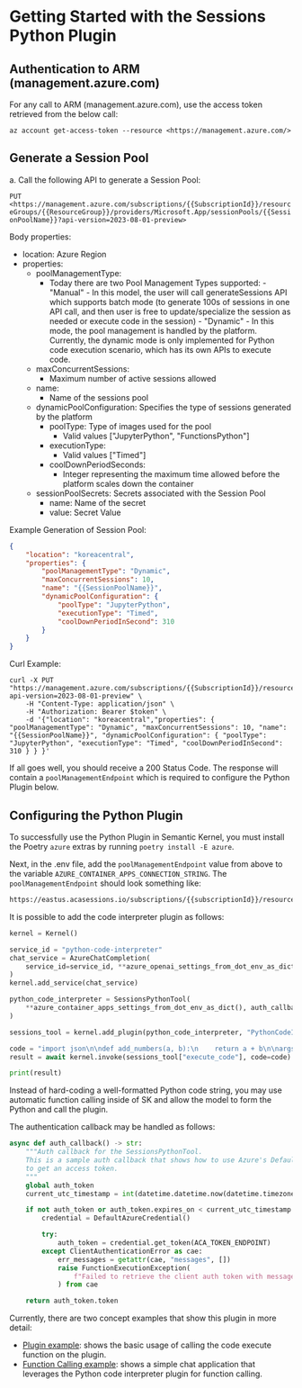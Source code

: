 # Getting Started with the Sessions Python Plugin

## Authentication to ARM (management.azure.com)

For any call to ARM (management.azure.com), use the access token retrieved from the below call:

```az account get-access-token --resource <https://management.azure.com/>```

## Generate a Session Pool

a. Call the following API to generate a Session Pool:

```PUT <https://management.azure.com/subscriptions/{{SubscriptionId}}/resourceGroups/{{ResourceGroup}}/providers/Microsoft.App/sessionPools/{{SessionPoolName}}?api-version=2023-08-01-preview>```

Body properties:

- location: Azure Region
- properties:
  - poolManagementType:
    - Today there are two Pool Management Types supported:
           - "Manual"
                - In this model, the user will call generateSessions API which supports batch mode (to generate 100s of sessions in one API call, and then user is free to update/specialize the session as needed or execute code in the session)
           - "Dynamic"
                - In this mode, the pool management is handled by the platform. Currently, the dynamic mode is only implemented for Python code execution scenario, which has its own APIs to execute code.
  - maxConcurrentSessions:
    - Maximum number of active sessions allowed
  - name:
    - Name of the sessions pool
  - dynamicPoolConfiguration: Specifies the type of sessions generated by the platform
    - poolType: Type of images used for the pool
      - Valid values ["JupyterPython", "FunctionsPython"]
    - executionType:
      - Valid values ["Timed"]
    - coolDownPeriodSeconds:
      - Integer representing the maximum time allowed before the platform scales down the container
  - sessionPoolSecrets: Secrets associated with the Session Pool
    - name: Name of the secret
    - value: Secret Value

Example Generation of Session Pool:

```json
{
    "location": "koreacentral",
    "properties": {
        "poolManagementType": "Dynamic",
        "maxConcurrentSessions": 10,
        "name": "{{SessionPoolName}}",
        "dynamicPoolConfiguration": {
            "poolType": "JupyterPython",
            "executionType": "Timed",
            "coolDownPeriodInSecond": 310
        }
    }
}
```

Curl Example:

```curl
curl -X PUT "https://management.azure.com/subscriptions/{{SubscriptionId}}/resourceGroups/{{ResourceGroup}}/providers/Microsoft.App/sessionPools/{{SessionPoolName}}?api-version=2023-08-01-preview" \
    -H "Content-Type: application/json" \
    -H "Authorization: Bearer $token" \
    -d '{"location": "koreacentral","properties": { "poolManagementType": "Dynamic", "maxConcurrentSessions": 10, "name": "{{SessionPoolName}}", "dynamicPoolConfiguration": { "poolType": "JupyterPython", "executionType": "Timed", "coolDownPeriodInSecond": 310 } } }'
```

If all goes well, you should receive a 200 Status Code. The response will contain a `poolManagementEndpoint` which is required to configure the Python Plugin below.

## Configuring the Python Plugin

To successfully use the Python Plugin in Semantic Kernel, you must install the Poetry `azure` extras by running `poetry install -E azure`.

Next, in the .env file, add the `poolManagementEndpoint` value from above to the variable `AZURE_CONTAINER_APPS_CONNECTION_STRING`. The `poolManagementEndpoint` should look something like:

```html
https://eastus.acasessions.io/subscriptions/{{subscriptionId}}/resourceGroups/{{resourceGroup}}/sessionPools/{{sessionPool}}/python/execute
```

It is possible to add the code interpreter plugin as follows:

```python
kernel = Kernel()

service_id = "python-code-interpreter"
chat_service = AzureChatCompletion(
    service_id=service_id, **azure_openai_settings_from_dot_env_as_dict(include_api_version=True)
)
kernel.add_service(chat_service)

python_code_interpreter = SessionsPythonTool(
    **azure_container_apps_settings_from_dot_env_as_dict(), auth_callback=auth_callback
)

sessions_tool = kernel.add_plugin(python_code_interpreter, "PythonCodeInterpreter")

code = "import json\n\ndef add_numbers(a, b):\n    return a + b\n\nargs = '{\"a\": 1, \"b\": 1}'\nargs_dict = json.loads(args)\nprint(add_numbers(args_dict['a'], args_dict['b']))"
result = await kernel.invoke(sessions_tool["execute_code"], code=code)

print(result)
```

Instead of hard-coding a well-formatted Python code string, you may use automatic function calling inside of SK and allow the model to form the Python and call the plugin.

The authentication callback may be handled as follows:

```python
async def auth_callback() -> str:
    """Auth callback for the SessionsPythonTool.
    This is a sample auth callback that shows how to use Azure's DefaultAzureCredential
    to get an access token.
    """
    global auth_token
    current_utc_timestamp = int(datetime.datetime.now(datetime.timezone.utc).timestamp())

    if not auth_token or auth_token.expires_on < current_utc_timestamp:
        credential = DefaultAzureCredential()

        try:
            auth_token = credential.get_token(ACA_TOKEN_ENDPOINT)
        except ClientAuthenticationError as cae:
            err_messages = getattr(cae, "messages", [])
            raise FunctionExecutionException(
                f"Failed to retrieve the client auth token with messages: {' '.join(err_messages)}"
            ) from cae

    return auth_token.token
```

Currently, there are two concept examples that show this plugin in more detail:

- [Plugin example](../../../samples/concepts/plugins/azure_python_code_interpreter.py): shows the basic usage of calling the code execute function on the plugin.
- [Function Calling example](../../../samples/concepts/auto_function_calling/azure_python_code_interpreter_function_calling.py): shows a simple chat application that leverages the Python code interpreter plugin for function calling.
